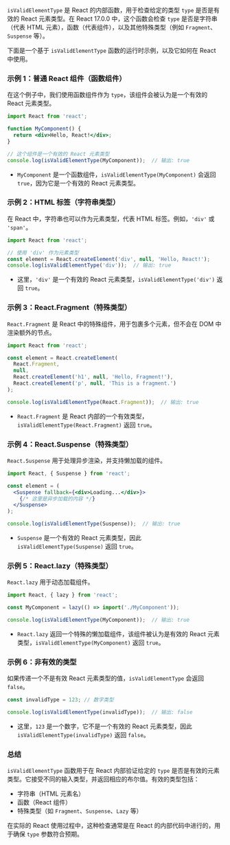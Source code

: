 `isValidElementType` 是 React 的内部函数，用于检查给定的类型 `type` 是否是有效的 React 元素类型。在 React 17.0.0 中，这个函数会检查 `type` 是否是字符串（代表 HTML 元素），函数（代表组件），以及其他特殊类型（例如 `Fragment`、`Suspense` 等）。

下面是一个基于 `isValidElementType` 函数的运行时示例，以及它如何在 React 中使用。

### 示例 1：普通 React 组件（函数组件）

在这个例子中，我们使用函数组件作为 `type`，该组件会被认为是一个有效的 React 元素类型。

```jsx
import React from 'react';

function MyComponent() {
  return <div>Hello, React!</div>;
}

// 这个组件是一个有效的 React 元素类型
console.log(isValidElementType(MyComponent));  // 输出: true
```

- `MyComponent` 是一个函数组件，`isValidElementType(MyComponent)` 会返回 `true`，因为它是一个有效的 React 元素类型。

### 示例 2：HTML 标签（字符串类型）

在 React 中，字符串也可以作为元素类型，代表 HTML 标签。例如，`'div'` 或 `'span'`。

```jsx
import React from 'react';

// 使用 'div' 作为元素类型
const element = React.createElement('div', null, 'Hello, React!');
console.log(isValidElementType('div'));  // 输出: true
```

- 这里，`'div'` 是一个有效的 React 元素类型，`isValidElementType('div')` 返回 `true`。

### 示例 3：React.Fragment（特殊类型）

`React.Fragment` 是 React 中的特殊组件，用于包裹多个元素，但不会在 DOM 中渲染额外的节点。

```jsx
import React from 'react';

const element = React.createElement(
  React.Fragment, 
  null, 
  React.createElement('h1', null, 'Hello, Fragment!'),
  React.createElement('p', null, 'This is a fragment.')
);

console.log(isValidElementType(React.Fragment));  // 输出: true
```

- `React.Fragment` 是 React 内部的一个有效类型，`isValidElementType(React.Fragment)` 返回 `true`。

### 示例 4：React.Suspense（特殊类型）

`React.Suspense` 用于处理异步渲染，并支持懒加载的组件。

```jsx
import React, { Suspense } from 'react';

const element = (
  <Suspense fallback={<div>Loading...</div>}>
    {/* 这里是异步加载的内容 */}
  </Suspense>
);

console.log(isValidElementType(Suspense));  // 输出: true
```

- `Suspense` 是一个有效的 React 元素类型，因此 `isValidElementType(Suspense)` 返回 `true`。

### 示例 5：React.lazy（特殊类型）

`React.lazy` 用于动态加载组件。

```jsx
import React, { lazy } from 'react';

const MyComponent = lazy(() => import('./MyComponent'));

console.log(isValidElementType(MyComponent));  // 输出: true
```

- `React.lazy` 返回一个特殊的懒加载组件，该组件被认为是有效的 React 元素类型，`isValidElementType(MyComponent)` 返回 `true`。

### 示例 6：非有效的类型

如果传递一个不是有效 React 元素类型的值，`isValidElementType` 会返回 `false`。

```jsx
const invalidType = 123; // 数字类型

console.log(isValidElementType(invalidType));  // 输出: false
```

- 这里，`123` 是一个数字，它不是一个有效的 React 元素类型，因此 `isValidElementType(invalidType)` 返回 `false`。

### 总结

`isValidElementType` 函数用于在 React 内部验证给定的 `type` 是否是有效的元素类型。它接受不同的输入类型，并返回相应的布尔值。有效的类型包括：

- 字符串（HTML 元素名）
- 函数（React 组件）
- 特殊类型（如 `Fragment`、`Suspense`、`Lazy` 等）

在实际的 React 使用过程中，这种检查通常是在 React 的内部代码中进行的，用于确保 `type` 参数符合预期。